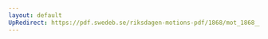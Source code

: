 ```yaml
---
layout: default
UpRedirect: https://pdf.swedeb.se/riksdagen-motions-pdf/1868/mot_1868__ak__00152/mot_1868__ak__00152_001.pdf
---
```

